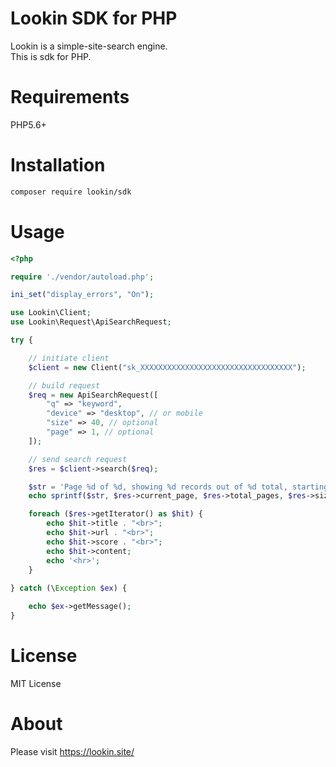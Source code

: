 # Lookin SDK for PHP

Lookin is a simple-site-search engine.  
This is sdk for PHP.

# Requirements

PHP5.6+

# Installation

```bash
composer require lookin/sdk
```

# Usage

```PHP
<?php

require './vendor/autoload.php';

ini_set("display_errors", "On");

use Lookin\Client;
use Lookin\Request\ApiSearchRequest;

try {

    // initiate client
    $client = new Client("sk_XXXXXXXXXXXXXXXXXXXXXXXXXXXXXXXXXX");

    // build request
    $req = new ApiSearchRequest([
        "q" => "keyword",
        "device" => "desktop", // or mobile
        "size" => 40, // optional
        "page" => 1, // optional
    ]);

    // send search request
    $res = $client->search($req);

    $str = 'Page %d of %d, showing %d records out of %d total, starting on record %d, ending on %d<br>';
    echo sprintf($str, $res->current_page, $res->total_pages, $res->size, $res->total, $res->start, $res->end);

    foreach ($res->getIterator() as $hit) {
        echo $hit->title . "<br>";
        echo $hit->url . "<br>";
        echo $hit->score . "<br>";
        echo $hit->content;
        echo '<hr>';
    }
    
} catch (\Exception $ex) {

    echo $ex->getMessage();
}

```

# License

MIT License

# About

Please visit https://lookin.site/
